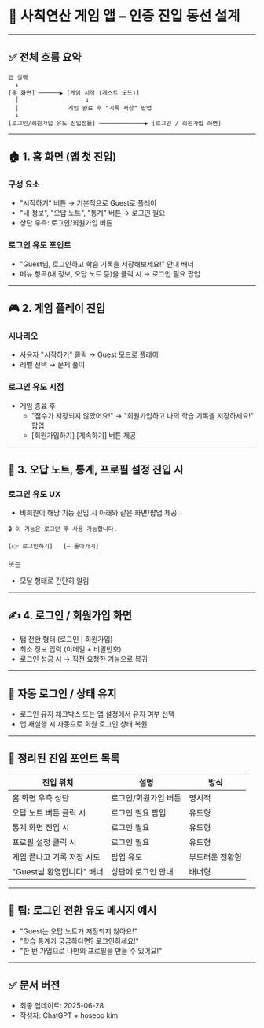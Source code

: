 # 📱 사칙연산 게임 앱 – 인증 진입 동선 설계

---

## ✅ 전체 흐름 요약

```
앱 실행
  ↓
[홈 화면] ──────▶ [게임 시작 (게스트 모드)]
  │                   ↓
  │              게임 완료 후 "기록 저장" 팝업
  ↓
[로그인/회원가입 유도 진입점들] ─────────────▶ [로그인 / 회원가입 화면]
```

---

## 🏠 1. 홈 화면 (앱 첫 진입)

### 구성 요소
- "시작하기" 버튼 → 기본적으로 Guest로 플레이
- "내 정보", "오답 노트", "통계" 버튼 → 로그인 필요
- 상단 우측: 로그인/회원가입 버튼

### 로그인 유도 포인트
- "Guest님, 로그인하고 학습 기록을 저장해보세요!" 안내 배너
- 메뉴 항목(내 정보, 오답 노트 등)을 클릭 시 → 로그인 필요 팝업

---

## 🎮 2. 게임 플레이 진입

### 시나리오
- 사용자 "시작하기" 클릭 → Guest 모드로 플레이
- 레벨 선택 → 문제 풀이

### 로그인 유도 시점
- 게임 종료 후
  - "점수가 저장되지 않았어요!" → "회원가입하고 나의 학습 기록을 저장하세요!" 팝업
  - [회원가입하기] [계속하기] 버튼 제공

---

## 🧾 3. 오답 노트, 통계, 프로필 설정 진입 시

### 로그인 유도 UX
- 비회원이 해당 기능 진입 시 아래와 같은 화면/팝업 제공:

```
🔒 이 기능은 로그인 후 사용 가능합니다.

[👉 로그인하기]   [← 돌아가기]
```

또는
- 모달 형태로 간단히 알림

---

## ✍️ 4. 로그인 / 회원가입 화면

- 탭 전환 형태 (로그인 | 회원가입)
- 최소 정보 입력 (이메일 + 비밀번호)
- 로그인 성공 시 → 직전 요청한 기능으로 복귀

---

## 🔁 자동 로그인 / 상태 유지

- 로그인 유지 체크박스 또는 앱 설정에서 유지 여부 선택
- 앱 재실행 시 자동으로 회원 로그인 상태 복원

---

## 📌 정리된 진입 포인트 목록

| 진입 위치 | 설명 | 방식 |
|-----------|------|------|
| 홈 화면 우측 상단 | 로그인/회원가입 버튼 | 명시적 |
| 오답 노트 버튼 클릭 시 | 로그인 필요 팝업 | 유도형 |
| 통계 화면 진입 시 | 로그인 필요 | 유도형 |
| 프로필 설정 클릭 시 | 로그인 필요 | 유도형 |
| 게임 끝나고 기록 저장 시도 | 팝업 유도 | 부드러운 전환형 |
| "Guest님 환영합니다" 배너 | 상단에 로그인 안내 | 배너형 |

---

## 🧠 팁: 로그인 전환 유도 메시지 예시

- "Guest는 오답 노트가 저장되지 않아요!"
- "학습 통계가 궁금하다면? 로그인하세요!"
- "한 번 가입으로 나만의 프로필을 만들 수 있어요!"

---

## ✅ 문서 버전
- 최종 업데이트: 2025-06-28
- 작성자: ChatGPT + hoseop kim